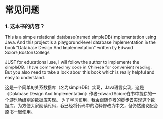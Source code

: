 # 常见问题
### 1. 这本书的内容？

This is a simple relational database(named simpleDB) implementation using Java. And this project is a playgorund-level database implementation in the book "Database Design And Implementation" written by Edward Sciore,Boston College.

JUST for educational use, I will follow the author to implemente the simpleDB. I have commented my code in Chinese for convenient reading. But you also need to take a look about this book which is really helpful and easy to understand.

这是一个简单的关系数据库（名为simpleDB）实现，Java语言实现，这是《Database Design And Implementation》作者Edward Sciore在书中提供的一个游乐场级别的数据库实现。 为了学习使用，我会跟随作者的脚步去实现这个数据库，为方便大家阅读代码，我已经将代码中的注释修改为中文，但仍然建议配合原书一起使用。